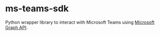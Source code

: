 # ms-teams-sdk

Python wrapper library to interact with Microsoft Teams using [Microsoft Graph API](https://docs.microsoft.com/en-us/graph/api/overview?view=graph-rest-1.0).

